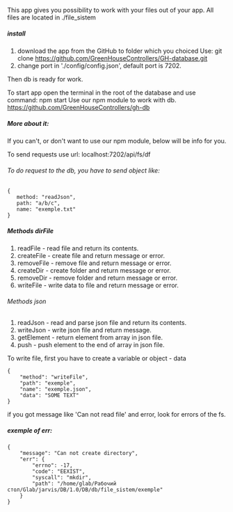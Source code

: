 This app gives you possibility to work with your files out of your app.
All files are located in ./file_sistem

##### install
1. download the app from the GitHub to folder which you choiced
	Use: git clone https://github.com/GreenHouseControllers/GH-database.git
2. change port in './config/config.json',
default port is 7202.

Then db is ready for work.

To start app open the terminal in the root of the database
	and use command: npm start
Use our npm module to work with db. https://github.com/GreenHouseControllers/gh-db
##### More about it: 

If you can't, or don't want to use our npm module, below will be info for you.

To send requests use url: localhost:7202/api/fs/df 

###### To do request to the db, you have to send object like:
    {
       method: "readJson",
       path: "a/b/c",
       name: "exemple.txt"
    }

##### Methods dirFile
1. readFile - read file and return its contents.
2. createFile - create file and return message or error.
3. removeFile - remove file and return message or error.
4. createDir - create folder and return message or error.
5. removeDir - remove folder and return message or error.
6. writeFile - write data to file and return message or error. 

###### Methods json
1. readJson - read and parse json file and return its contents.
2. writeJson - write json file and return message.
3. getElement - return element from array in json file.
4. push - push element to the end of array in json file. 


To write file, first you have to create a variable or object - data

    {
        "method": "writeFile",
        "path": "exemple",
        "name": "exemple.json",
        "data": "SOME TEXT"
    }

if you got message like 'Can not read file' and error, look for errors of the fs.

##### exemple of err:
    {
        "message": "Can not create directory",
        "err": {
            "errno": -17,
            "code": "EEXIST",
            "syscall": "mkdir",
            "path": "/home/glab/Рабочий стол/Glab/jarvis/DB/1.0/DB/db/file_sistem/exemple"
        }
    }
